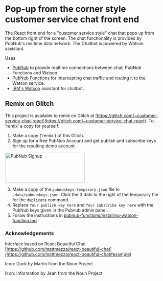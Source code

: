 # Pop-up from the corner style customer service chat front end

The React front end for a "customer service style" chat that pops up from the bottom right of the screen. The chat functionality is provided by PubNub's realtime data network. The Chatbot is powered by Watson assistant. 

Uses 
* [PubNub](https://pubnub.com?devrel_glitch=cust-sv-chat) to provide realtime connections between chat, PubNub Functions and Watson.
* [PubNub Functions](https://www.pubnub.com/products/functions/) for intercepting chat traffic and routing it to the Watson service.
* [IBM's Watson](https://www.ibm.com/cloud/watson-assistant/) assistant for chatbot.

## Remix on Glitch
This project is available to remix on Glitch at [https://glitch.com/~customer-service-chat-react](https://glitch.com/~customer-service-chat-react). To 'remix' a copy for yourself:
1. Make a copy ('remix') of this Glitch.
2. Sign up for a free PubNub Account and get publish and subscribe keys for the resulting demo account.

<a href="https://dashboard.pubnub.com/signup?devrel_glitch=cust-sv-chat)">
    <img alt="PubNub Signup" src="https://i.imgur.com/og5DDjf.png" width=260 height=97/>
</a>

3. Make a copy of the `pubnubkeys-temporary.json` file to `.data/pubnubkeys.json`. Click the 3 dots to the right of the temporary file for the `duplicate` command.
4. Replace `Your publish key here` and `Your subscribe key here` with the PubNub keys given in the Pubnub admin panel. 
5. Follow the instructions in [pubnub-functions/installing-watson-function.md](https://glitch.com/edit/#!/customer-service-chat?path=pubnub-functions/installing-watson-function.md)


### Acknowledgements

Interface based on React Beautiful Chat [https://github.com/mattmezza/react-beautiful-chat](https://github.com/mattmezza/react-beautiful-chat#example)

Icon: Duck by Martin from the Noun Project

Icon: Information by Jean from the Noun Project